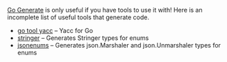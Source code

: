 [Go Generate](https://blog.golang.org/generate) is only useful if you have tools to use it with! Here is an incomplete list of useful tools that generate code.

* [go tool yacc](https://golang.org/cmd/yacc/) – Yacc for Go
* [stringer](https://godoc.org/golang.org/x/tools/cmd/stringer) – Generates Stringer types for enums
* [jsonenums](https://github.com/campoy/jsonenums) – Generates json.Marshaler and json.Unmarshaler types for enums